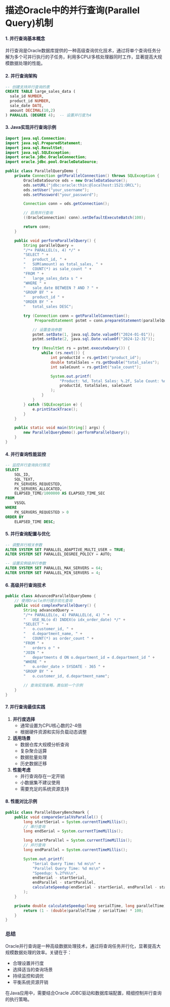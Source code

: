 # 描述Oracle中的并行查询(Parallel Query)机制

#### <font style="color:rgba(6, 8, 31, 0.88);">1. 并行查询基本概念</font>
<font style="color:rgba(6, 8, 31, 0.88);">并行查询是Oracle数据库提供的一种高级查询优化技术，通过将单个查询任务分解为多个可并行执行的子任务，利用多CPU/多核处理器同时工作，显著提高大规模数据处理的性能。</font>

#### <font style="color:rgba(6, 8, 31, 0.88);">2. 并行查询架构</font>
```sql
-- 创建支持并行查询的表  
CREATE TABLE large_sales_data (  
  sale_id NUMBER,  
  product_id NUMBER,  
  sale_date DATE,  
  amount DECIMAL(10,2)  
) PARALLEL (DEGREE 4);  -- 设置并行度为4
```

#### <font style="color:rgba(6, 8, 31, 0.88);">3. Java实现并行查询示例</font>
```java
import java.sql.Connection;  
import java.sql.PreparedStatement;  
import java.sql.ResultSet;  
import java.sql.SQLException;  
import oracle.jdbc.OracleConnection;  
import oracle.jdbc.pool.OracleDataSource;  

public class ParallelQueryDemo {  
    private Connection getParallelConnection() throws SQLException {  
        OracleDataSource ods = new OracleDataSource();  
        ods.setURL("jdbc:oracle:thin:@localhost:1521:ORCL");  
        ods.setUser("your_username");  
        ods.setPassword("your_password");  

        Connection conn = ods.getConnection();  

        // 启用并行查询  
        ((OracleConnection) conn).setDefaultExecuteBatch(100);  

        return conn;  
    }  

    public void performParallelQuery() {  
        String parallelQuery =   
        "/*+ PARALLEL(s, 4) */" +  
        "SELECT " +  
        "   product_id, " +  
        "   SUM(amount) as total_sales, " +  
        "   COUNT(*) as sale_count " +  
        "FROM " +  
        "   large_sales_data s " +  
        "WHERE " +  
        "   sale_date BETWEEN ? AND ? " +  
        "GROUP BY " +  
        "   product_id " +  
        "ORDER BY " +  
        "   total_sales DESC";  

        try (Connection conn = getParallelConnection();  
             PreparedStatement pstmt = conn.prepareStatement(parallelQuery)) {  

            // 设置查询参数  
            pstmt.setDate(1, java.sql.Date.valueOf("2024-01-01"));  
            pstmt.setDate(2, java.sql.Date.valueOf("2024-12-31"));  

            try (ResultSet rs = pstmt.executeQuery()) {  
                while (rs.next()) {  
                    int productId = rs.getInt("product_id");  
                    double totalSales = rs.getDouble("total_sales");  
                    int saleCount = rs.getInt("sale_count");  

                    System.out.printf(  
                        "Product: %d, Total Sales: %.2f, Sale Count: %d%n",   
                        productId, totalSales, saleCount  
                    );  
                }  
            }  
        } catch (SQLException e) {  
            e.printStackTrace();  
        }  
    }  

    public static void main(String[] args) {  
        new ParallelQueryDemo().performParallelQuery();  
    }  
}
```

#### <font style="color:rgba(6, 8, 31, 0.88);">4. 并行查询性能监控</font>
```sql
-- 监控并行查询执行情况  
SELECT   
    SQL_ID,  
    SQL_TEXT,  
    PX_SERVERS_REQUESTED,  
    PX_SERVERS_ALLOCATED,  
    ELAPSED_TIME/1000000 AS ELAPSED_TIME_SEC  
FROM   
    V$SQL  
WHERE   
    PX_SERVERS_REQUESTED > 0  
ORDER BY   
    ELAPSED_TIME DESC;
```

#### <font style="color:rgba(6, 8, 31, 0.88);">5. 并行查询配置与优化</font>
```sql
-- 调整并行相关参数  
ALTER SYSTEM SET PARALLEL_ADAPTIVE_MULTI_USER = TRUE;  
ALTER SYSTEM SET PARALLEL_DEGREE_POLICY = AUTO;  

-- 设置实例级并行参数  
ALTER SYSTEM SET PARALLEL_MAX_SERVERS = 64;  
ALTER SYSTEM SET PARALLEL_MIN_SERVERS = 4;
```

#### <font style="color:rgba(6, 8, 31, 0.88);">6. 高级并行查询技术</font>
```java
public class AdvancedParallelQueryDemo {  
    // 使用Oracle并行提示优化查询  
    public void complexParallelQuery() {  
        String advancedQuery =   
        "/*+ PARALLEL(o, 4) PARALLEL(d, 4) " +  
        "   USE_NL(o d) INDEX(o idx_order_date) */" +  
        "SELECT " +  
        "   o.customer_id, " +  
        "   d.department_name, " +  
        "   COUNT(*) as order_count " +  
        "FROM " +  
        "   orders o " +  
        "JOIN " +  
        "   departments d ON o.department_id = d.department_id " +  
        "WHERE " +  
        "   o.order_date > SYSDATE - 365 " +  
        "GROUP BY " +  
        "   o.customer_id, d.department_name";  

        // 查询实现省略，类似前一个示例  
    }  
}
```

#### <font style="color:rgba(6, 8, 31, 0.88);">7. 并行查询最佳实践</font>
1. **<font style="color:rgba(6, 8, 31, 0.88);">并行度选择</font>**
    - <font style="color:rgba(6, 8, 31, 0.88);">通常设置为CPU核心数的2-4倍</font>
    - <font style="color:rgba(6, 8, 31, 0.88);">根据硬件资源和实际负载动态调整</font>
2. **<font style="color:rgba(6, 8, 31, 0.88);">适用场景</font>**
    - <font style="color:rgba(6, 8, 31, 0.88);">数据仓库大规模分析查询</font>
    - <font style="color:rgba(6, 8, 31, 0.88);">复杂聚合运算</font>
    - <font style="color:rgba(6, 8, 31, 0.88);">数据批量处理</font>
    - <font style="color:rgba(6, 8, 31, 0.88);">历史数据迁移</font>
3. **<font style="color:rgba(6, 8, 31, 0.88);">性能考虑</font>**
    - <font style="color:rgba(6, 8, 31, 0.88);">并行查询存在一定开销</font>
    - <font style="color:rgba(6, 8, 31, 0.88);">小数据集不建议使用</font>
    - <font style="color:rgba(6, 8, 31, 0.88);">需要充足的系统资源支持</font>

#### <font style="color:rgba(6, 8, 31, 0.88);">8. 性能对比示例</font>
```java
public class ParallelQueryBenchmark {  
    public void compareSerialVsParallel() {  
        long startSerial = System.currentTimeMillis();  
        // 串行查询  
        long endSerial = System.currentTimeMillis();  

        long startParallel = System.currentTimeMillis();  
        // 并行查询  
        long endParallel = System.currentTimeMillis();  

        System.out.printf(  
            "Serial Query Time: %d ms\n" +  
            "Parallel Query Time: %d ms\n" +  
            "Speedup: %.2f%%\n",  
            endSerial - startSerial,  
            endParallel - startParallel,  
            calculateSpeedup(endSerial - startSerial, endParallel - startParallel)  
        );  
    }  

    private double calculateSpeedup(long serialTime, long parallelTime) {  
        return (1 - (double)parallelTime / serialTime) * 100;  
    }  
}
```

### <font style="color:rgba(6, 8, 31, 0.88);">总结</font>
<font style="color:rgba(6, 8, 31, 0.88);">Oracle并行查询是一种高级数据处理技术，通过将查询任务并行化，显著提高大规模数据处理的效率。关键在于：</font>

+ <font style="color:rgba(6, 8, 31, 0.88);">合理设置并行度</font>
+ <font style="color:rgba(6, 8, 31, 0.88);">选择适当的查询场景</font>
+ <font style="color:rgba(6, 8, 31, 0.88);">持续监控和调优</font>
+ <font style="color:rgba(6, 8, 31, 0.88);">平衡系统资源开销</font>

<font style="color:rgba(6, 8, 31, 0.88);">在Java应用中，需要结合Oracle JDBC驱动和数据库端配置，精细控制并行查询的执行策略。</font>

